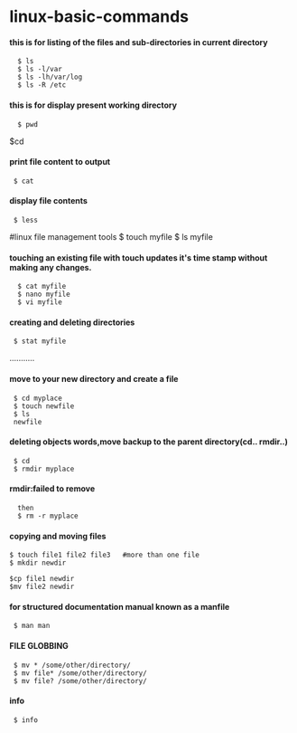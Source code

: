 # linux-basic-commands
#### this is for listing of the files and sub-directories in current directory
      $ ls   
      $ ls -l/var
      $ ls -lh/var/log
      $ ls -R /etc
#### this is for display present working directory
      $ pwd   

$cd 
#### print file content to output
     $ cat 
#### display file contents
     $ less 

#linux file management tools
     $ touch myfile
     $ ls
     myfile
 #### touching an existing file with touch updates it's time stamp without making any changes.
      $ cat myfile 
      $ nano myfile
      $ vi myfile


#### creating and deleting directories
     $ stat myfile
...........
#### move to your new directory and create a file
     $ cd myplace
     $ touch newfile
     $ ls
     newfile

#### deleting objects words,move backup to the parent directory(cd..   rmdir..)
     $ cd
     $ rmdir myplace
#### rmdir:failed to remove
      then
      $ rm -r myplace

#### copying and moving files
    $ touch file1 file2 file3   #more than one file 
    $ mkdir newdir

    $cp file1 newdir
    $mv file2 newdir

#### for structured documentation manual known as a manfile
     $ man man 

#### FILE GLOBBING
     $ mv * /some/other/directory/
     $ mv file* /some/other/directory/
     $ mv file? /some/other/directory/

#### info 
     $ info
